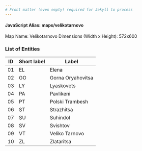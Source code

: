 ```yaml
---
# Front matter (even empty) required for Jekyll to process
---
```


#### JavaScript Alias: maps/velikotarnovo

Map Name: Velikotarnovo
Dimensions (Width x Height): 572x600





### List of Entities

ID | Short label | Label
---|---|---|
01|EL|Elena
02|GO|Gorna Oryahovitsa
03|LY|Lyaskovets
04|PA|Pavlikeni
05|PT|Polski Trambesh
06|ST|Strazhitsa
07|SU|Suhindol
08|SV|Svishtov
09|VT|Veliko Tarnovo
10|ZL|Zlataritsa

